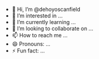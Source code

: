 - 👋 Hi, I’m @dehoyoscanfield
- 👀 I’m interested in ...
- 🌱 I’m currently learning ...
- 💞️ I’m looking to collaborate on ...
- 📫 How to reach me ...
- 😄 Pronouns: ...
- ⚡ Fun fact: ...

<!---
dehoyoscanfield/dehoyoscanfield is a ✨ special ✨ repository because its `README.md` (this file) appears on your GitHub profile.
You can click the Preview link to take a look at your changes.
--->
